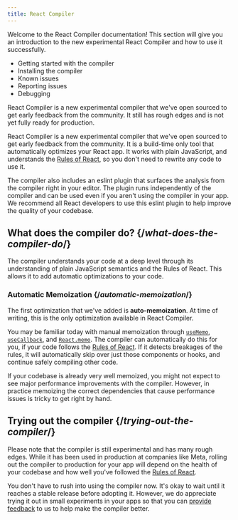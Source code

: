 ```yaml
---
title: React Compiler
---
```


<Intro>
Welcome to the React Compiler documentation! This section will give you an introduction to the new experimental React Compiler and how to use it successfully.
</Intro>

<YouWillLearn isChapter={true}>

* Getting started with the compiler
* Installing the compiler
* Known issues
* Reporting issues
* Debugging

</YouWillLearn>

<Note>
React Compiler is a new experimental compiler that we've open sourced to get early feedback from the community. It still has rough edges and is not yet fully ready for production.
</Note>

React Compiler is a new experimental compiler that we've open sourced to get early feedback from the community. It is a build-time only tool that automatically optimizes your React app. It works with plain JavaScript, and understands the [Rules of React](/reference/rules), so you don't need to rewrite any code to use it.

The compiler also includes an eslint plugin that surfaces the analysis from the compiler right in your editor. The plugin runs independently of the compiler and can be used even if you aren't using the compiler in your app. We recommend all React developers to use this eslint plugin to help improve the quality of your codebase.

## What does the compiler do? {/*what-does-the-compiler-do*/}

The compiler understands your code at a deep level through its understanding of plain JavaScript semantics and the Rules of React. This allows it to add automatic optimizations to your code.

### Automatic Memoization {/*automatic-memoization*/}
The first optimization that we've added is **auto-memoization**. At time of writing, this is the only optimization available in React Compiler.

You may be familiar today with manual memoization through [`useMemo`](/reference/react/useMemo), [`useCallback`](/reference/react/useCallback), and [`React.memo`](/reference/react/memo). The compiler can automatically do this for you, if your code follows the [Rules of React](/reference/rules). If it detects breakages of the rules, it will automatically skip over just those components or hooks, and continue safely compiling other code.

If your codebase is already very well memoized, you might not expect to see major performance improvements with the compiler. However, in practice memoizing the correct dependencies that cause performance issues is tricky to get right by hand.

## Trying out the compiler {/*trying-out-the-compiler*/}

Please note that the compiler is still experimental and has many rough edges. While it has been used in production at companies like Meta, rolling out the compiler to production for your app will depend on the health of your codebase and how well you've followed the [Rules of React](/reference/rules).

You don't have to rush into using the compiler now. It's okay to wait until it reaches a stable release before adopting it. However, we do appreciate trying it out in small experiments in your apps so that you can [provide feedback](/learn/react-compiler/reporting-issues) to us to help make the compiler better.